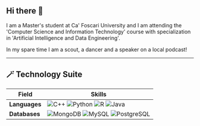 ## Hi there 👋
I am a Master's student at Ca' Foscari University and I am attending the 'Computer Science and Information Technology' course with specialization in 'Artificial Intelligence and Data Engineering'. 

In my spare time I am a scout, a dancer and a speaker on a local podcast!

---

## 🪄 Technology Suite 

| **Field**      | **Skills**                                                                                                                                                                                                                                                                                                            |
|-----------------|-----------------------------------------------------------------------------------------------------------------------------------------------------------------------------------------------------------------------------------------------------------------------------------------------------------------------|
| **Languages**  | ![C++](https://cdn.jsdelivr.net/gh/devicons/devicon/icons/cplusplus/cplusplus-original.svg) ![Python](https://cdn.jsdelivr.net/gh/devicons/devicon/icons/python/python-original.svg) ![R](https://cdn.jsdelivr.net/gh/devicons/devicon/icons/r/r-original.svg) ![Java](https://cdn.jsdelivr.net/gh/devicons/devicon/icons/java/java-original.svg) |
| **Databases**  | ![MongoDB](https://cdn.jsdelivr.net/gh/devicons/devicon/icons/mongodb/mongodb-original.svg) ![MySQL](https://cdn.jsdelivr.net/gh/devicons/devicon/icons/mysql/mysql-original.svg) ![PostgreSQL](https://cdn.jsdelivr.net/gh/devicons/devicon/icons/postgresql/postgresql-original.svg) |
